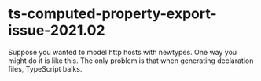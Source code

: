 # ts-computed-property-export-issue-2021.02

Suppose you wanted to model http hosts with newtypes. One way you might do it is
like this. The only problem is that when generating declaration files, TypeScript
balks.
